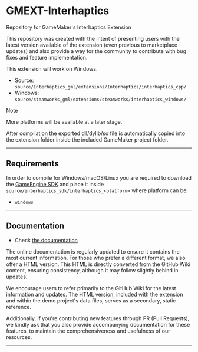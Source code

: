 # GMEXT-Interhaptics

Repository for GameMaker's Interhaptics Extension

This repository was created with the intent of presenting users with the latest version available of the extension (even previous to marketplace updates) and also provide a way for the community to contribute with bug fixes and feature implementation.

This extension will work on Windows.

* Source: `source/Interhaptics_gml/extensions/Interhaptics/interhaptics_cpp/`
* Windows: `source/steamworks_gml/extensions/steamworks/interhaptics_windows/`

> [!NOTE]
> More platforms will be available at a later stage.

After compilation the exported dll/dylib/so file is automatically copied into the extension folder inside the included GameMaker project folder.

---

## Requirements

In order to compile for Windows/macOS/Linux you are required to download the [GameEngine SDK](https://www.interhaptics.com/download/) and place it inside `source/interhaptics_sdk/interhaptics_<platform>` where platform can be:

  * `windows`

---

## Documentation

* Check [the documentation](../../wiki)

The online documentation is regularly updated to ensure it contains the most current information. For those who prefer a different format, we also offer a HTML version. This HTML is directly converted from the GitHub Wiki content, ensuring consistency, although it may follow slightly behind in updates.

We encourage users to refer primarily to the GitHub Wiki for the latest information and updates. The HTML version, included with the extension and within the demo project's data files, serves as a secondary, static reference.

Additionally, if you're contributing new features through PR (Pull Requests), we kindly ask that you also provide accompanying documentation for these features, to maintain the comprehensiveness and usefulness of our resources.

---
